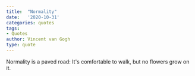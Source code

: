 ```yaml
---
title:  "Normality"
date:   '2020-10-31'
categories: quotes
tags:
- Quotes
author: Vincent van Gogh
type: quote
---
```


Normality is a paved road: It's comfortable to walk, but no flowers grow on it.
